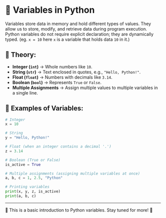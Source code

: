 # 📌 Variables in Python  

Variables store data in memory and hold different types of values. They allow us to store, modify, and retrieve data during program execution. Python variables do not require explicit declaration; they are dynamically typed. 
(eg. `x = 10` here `x` is a variable that holds data `10` in it.)

## 🔹 Theory:
- **Integer (`int`)** → Whole numbers like `10`.  
- **String (`str`)** → Text enclosed in quotes, e.g., `"Hello, Python!"`.  
- **Float (`float`)** → Numbers with decimals like `3.14`.  
- **Boolean (`bool`)** → Represents `True` or `False`.  
- **Multiple Assignments** → Assign multiple values to multiple variables in a single line.  

## 🔹 Examples of Variables:  

```python
# Integer
x = 10

# String
y = "Hello, Python!"

# Float (when an integer contains a decimal '.')
z = 3.14

# Boolean (True or False)
is_active = True

# Multiple assignments (assigning multiple variables at once)
a, b, c = 1, 2.5, "Python"

# Printing variables
print(x, y, z, is_active)
print(a, b, c)
```

---

📌 This is a basic introduction to Python variables. Stay tuned for more! 🚀  
